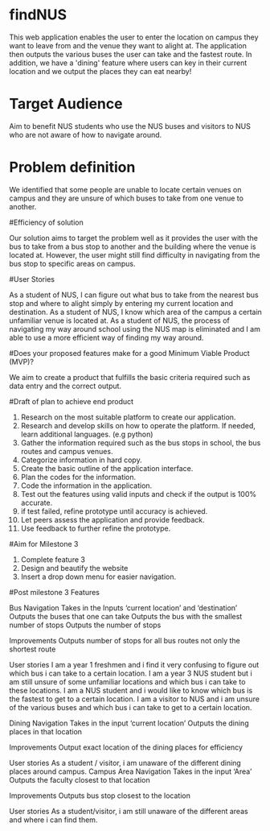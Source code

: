 # findNUS

This web application enables the user to enter the location on campus they want to leave from and the venue they want to alight at. The application then outputs the various buses the user can take and the fastest route. In addition, we have a 'dining' feature where users can key in their current location and we output the places they can eat nearby!

# Target Audience 
Aim to benefit NUS students who use the NUS buses and visitors to NUS who are not aware of how to navigate around. 

# Problem definition  

We identified that some people are unable to locate certain venues on campus and they are unsure of which buses to take from one venue to another. 

#Efficiency of solution

Our solution aims to target the problem well as it provides the user with the bus to take from a bus stop to another and the building where the venue is located at. However, the user might still find difficulty in navigating from the bus stop to specific areas on campus.
 
#User Stories

As a student of NUS, I can figure out what bus to take from the nearest bus stop and where to alight simply by entering my current location and destination.
As a student of NUS, I know which area of the campus a certain unfamiliar venue is located at.
As a student of NUS, the process of navigating my way around school using the NUS map is eliminated and I am able to use a more efficient way of finding my way around.

#Does your proposed features make for a good Minimum Viable Product (MVP)?

We aim to create a product that fulfills the basic criteria required such as data entry and the correct output. 

#Draft of plan to achieve end product 

1. Research on the most suitable platform to create our application. 
2. Research and develop skills on how to operate the platform. If needed, learn additional languages. (e.g python)
3. Gather the information required such as the bus stops in school, the bus routes and campus venues.
4.  Categorize information in hard copy. 
5. Create the basic outline of the application interface. 
6. Plan the codes for the information. 
7. Code the information in the application. 
8. Test out the features using valid inputs and check if the output is 100% accurate.
9. if test failed, refine prototype  until accuracy is achieved. 
10. Let peers assess the application and provide feedback. 
11. Use feedback to further refine the prototype. 

#Aim for Milestone 3 

1. Complete feature 3 
2. Design and beautify the website 
3. Insert a drop down menu for easier navigation. 


#Post milestone 3 Features 

Bus Navigation 
Takes in the Inputs ‘current location’ and ‘destination’
 Outputs the buses that one can take 
 Outputs the bus with the smallest number of  stops
 Outputs the number of stops 

Improvements 
Outputs number of stops for all bus routes not only the shortest route

User stories 
I am a year 1 freshmen and i find it very confusing to figure out which bus i can take to a certain location. 
I am a year 3 NUS student but i am still unsure of some unfamiliar locations and which bus i can take to these locations. 
I am a NUS student and i would like to know which bus is the fastest to get to a certain location. 
I am a visitor to NUS and i am unsure of the various buses and which bus i can take to get to a certain location. 



Dining Navigation 
Takes in the input ‘current location’ 
Outputs the dining places in that location 

Improvements 
Output exact location of the dining places for efficiency 

User stories
As a student / visitor, i am unaware of the different dining places around campus. 
Campus Area Navigation 
Takes in the input ‘Area’
Outputs the faculty closest to that location 


Improvements 
Outputs bus stop closest to the location 


User stories
As a student/visitor, i am still unaware of the different areas and where i can find them. 
